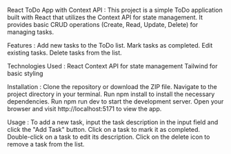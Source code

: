 React ToDo App with Context API :
This project is a simple ToDo application built with React that utilizes the Context API for state management. It provides basic CRUD operations (Create, Read, Update, Delete) for managing tasks.

Features :
Add new tasks to the ToDo list.
Mark tasks as completed.
Edit existing tasks.
Delete tasks from the list.


Technologies Used :
React
Context API for state management
Tailwind for basic styling


Installation :
Clone the repository or download the ZIP file.
Navigate to the project directory in your terminal.
Run npm install to install the necessary dependencies.
Run npm run dev to start the development server.
Open your browser and visit http://localhost:5171 to view the app.


Usage :
To add a new task, input the task description in the input field and click the "Add Task" button.
Click on a task to mark it as completed.
Double-click on a task to edit its description.
Click on the delete icon to remove a task from the list.
